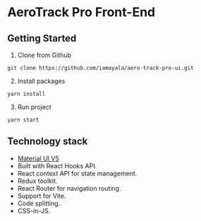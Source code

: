 # AeroTrack Pro Front-End

## Getting Started

1. Clone from Github

```
git clone https://github.com/iamayala/aero-track-pro-ui.git
```

2. Install packages

```
yarn install
```

3. Run project

```
yarn start
```

## Technology stack

- [Material UI V5](https://mui.com/core/)
- Built with React Hooks API.
- React context API for state management.
- Redux toolkit.
- React Router for navigation routing.
- Support for Vite.
- Code splitting.
- CSS-in-JS.

